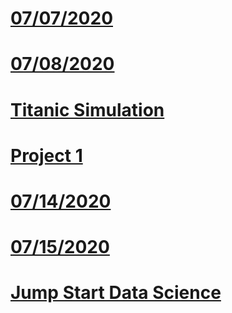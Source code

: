 # [07/07/2020](https://pbrink10.github.io/Paul-Brenkus.github.io/07_07_2020-Response.md)

# [07/08/2020](https://pbrink10.github.io/Paul-Brenkus.github.io/07_08_2020_Response.md)

# [Titanic Simulation](https://pbrink10.github.io/Paul-Brenkus.github.io/Titanic_Simulation.md)

# [Project 1](https://pbrink10.github.io/Paul-Brenkus.github.io/Project_1)

# [07/14/2020](https://github.com/Pbrink10/Paul-Brenkus.github.io/blob/master/07_14_2020_Response.md)

# [07/15/2020](https://github.com/Pbrink10/Paul-Brenkus.github.io/blob/master/07_15_2020_Response.md)

# [Jump Start Data Science](https://github.com/Pbrink10/Paul-Brenkus.github.io/blob/master/Jump%20Start%20Data%20Science.md)
